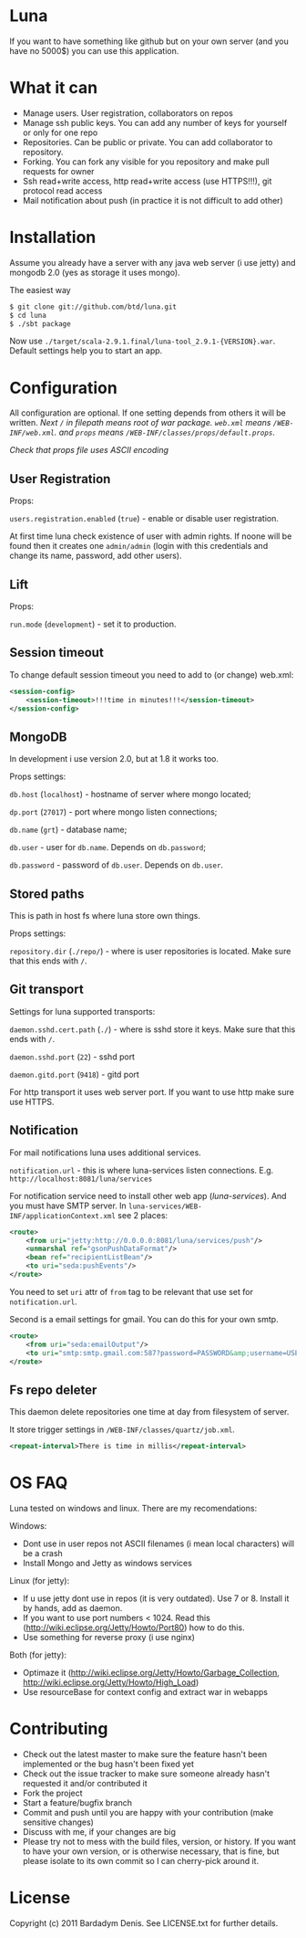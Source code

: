 Luna
=========

If you want to have something like github but on your own server (and you have no 5000$) you can use this application.

What it can
==================

 + Manage users. User registration, collaborators on repos
 + Manage ssh public keys. You can add any number of keys for yourself or only for one repo
 + Repositories. Can be public or private. You can add collaborator to repository.
 + Forking. You can fork any visible for you repository and make pull requests for owner
 + Ssh read+write access, http read+write access (use HTTPS!!!), git protocol read access
 + Mail notification about push (in practice it is not difficult to add other)

Installation
====================

Assume you already have a server with any java web server (i use jetty) and mongodb 2.0 (yes as storage it uses mongo). 

The easiest way

``` bash
$ git clone git://github.com/btd/luna.git
$ cd luna
$ ./sbt package
```

Now use `./target/scala-2.9.1.final/luna-tool_2.9.1-{VERSION}.war`. Default settings help you to start an app. 

Configuration
======================

All configuration are optional. If one setting depends from others it will be written. 
*Next `/` in filepath means root of war package. `web.xml` means `/WEB-INF/web.xml`. and `props` means `/WEB-INF/classes/props/default.props`*.

*Check that props file uses ASCII encoding*

User Registration
---------------------

Props:

`users.registration.enabled` (`true`) - enable or disable user registration.

At first time luna check existence of user with admin rights. If noone will be found then it creates one `admin/admin` (login with this credentials and change its name, password, add other users).

Lift
----------------

Props:

`run.mode` (`development`) - set it to production.

Session timeout
----------------------

To change default session timeout you need to add to (or change) web.xml:

``` xml
<session-config>
	<session-timeout>!!!time in minutes!!!</session-timeout>
</session-config>
```

MongoDB
-------------------------

In development i use version 2.0, but at 1.8 it works too.

Props settings:

`db.host` (`localhost`) - hostname of server where mongo located;

`dp.port` (`27017`) - port where mongo listen connections;

`db.name` (`grt`) - database name;

`db.user` - user for `db.name`. Depends on `db.password`;

`db.password` - password of `db.user`. Depends on `db.user`.


Stored paths
--------------------------

This is path in host fs where luna store own things.

Props settings:

`repository.dir` (`./repo/`) - where is user repositories is located. Make sure that this ends with `/`.

Git transport
---------------------------

Settings for luna supported transports:

`daemon.sshd.cert.path` (`./`) - where is sshd store it keys. Make sure that this ends with `/`.

`daemon.sshd.port` (`22`) - sshd port

`daemon.gitd.port` (`9418`) - gitd port

For http transport it uses web server port. If you want to use http make sure use HTTPS.

Notification
---------------------------

For mail notifications luna uses additional services.

`notification.url` - this is where luna-services listen connections. E.g. `http://localhost:8081/luna/services`

For notification service need to install other web app (*luna-services*). And you must have SMTP server.
In `luna-services/WEB-INF/applicationContext.xml` see 2 places:

``` xml
<route>
    <from uri="jetty:http://0.0.0.0:8081/luna/services/push"/>
    <unmarshal ref="gsonPushDataFormat"/>
    <bean ref="recipientListBean"/>
    <to uri="seda:pushEvents"/>
</route>
```

You need to set `uri` attr of `from` tag to be relevant that use set for `notification.url`.

Second is a email settings for gmail. You can do this for your own smtp.

``` xml
<route>
    <from uri="seda:emailOutput"/>
    <to uri="smtp:smtp.gmail.com:587?password=PASSWORD&amp;username=USERNAME&amp;mail.smtp.starttls.enable=true&amp;mail.smtp.auth=true&amp;mapMailMessage=false"/>
</route>
```

Fs repo deleter
--------------------------

This daemon delete repositories one time at day from filesystem of server.

It store trigger settings in `/WEB-INF/classes/quartz/job.xml`.

``` xml
<repeat-interval>There is time in millis</repeat-interval>
```

OS FAQ
=================================

Luna tested on windows and linux. There are my recomendations:

Windows:

 * Dont use in user repos not ASCII filenames (i mean local characters) will be a crash
 * Install Mongo and Jetty as windows services

Linux (for jetty):

 * If u use jetty dont use in repos (it is very outdated). Use 7 or 8. Install it by hands, add as daemon.
 * If you want to use port numbers < 1024. Read this (http://wiki.eclipse.org/Jetty/Howto/Port80) how to do this.
 * Use something for reverse proxy (i use nginx)

Both (for jetty):

 * Optimaze it (http://wiki.eclipse.org/Jetty/Howto/Garbage_Collection, http://wiki.eclipse.org/Jetty/Howto/High_Load)
 * Use resourceBase for context config and extract war in webapps

Contributing
=================================
 
* Check out the latest master to make sure the feature hasn't been implemented or the bug hasn't been fixed yet
* Check out the issue tracker to make sure someone already hasn't requested it and/or contributed it
* Fork the project
* Start a feature/bugfix branch
* Commit and push until you are happy with your contribution (make sensitive changes)
* Discuss with me, if your changes are big
* Please try not to mess with the build files, version, or history. If you want to have your own version, or is otherwise necessary, that is fine, but please isolate to its own commit so I can cherry-pick around it.

License
===========

Copyright (c) 2011 Bardadym Denis. See LICENSE.txt for further details.